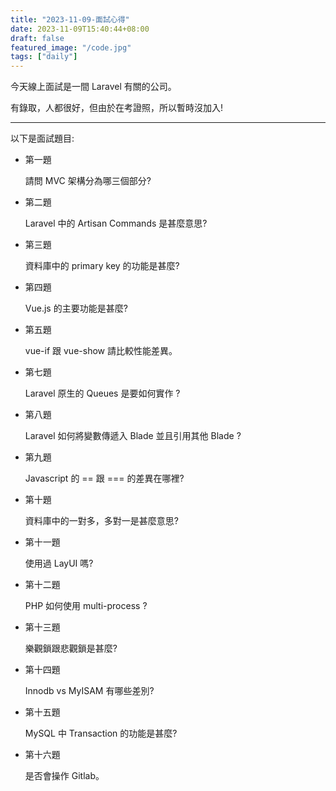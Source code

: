 ```yaml
---
title: "2023-11-09-面試心得"
date: 2023-11-09T15:40:44+08:00
draft: false
featured_image: "/code.jpg"
tags: ["daily"]
---
```


今天線上面試是一間 Laravel 有關的公司。

有錄取，人都很好，但由於在考證照，所以暫時沒加入!

---

以下是面試題目:

* 第一題

    請問 MVC 架構分為哪三個部分?

* 第二題

    Laravel 中的 Artisan Commands 是甚麼意思?

* 第三題

    資料庫中的 primary key 的功能是甚麼?

* 第四題

    Vue.js 的主要功能是甚麼?

* 第五題

    vue-if 跟 vue-show 請比較性能差異。

* 第七題

    Laravel 原生的 Queues 是要如何實作 ?

* 第八題

    Laravel 如何將變數傳遞入 Blade 並且引用其他 Blade ?

* 第九題

    Javascript 的 == 跟 === 的差異在哪裡?

* 第十題

    資料庫中的一對多，多對一是甚麼意思?

* 第十一題

    使用過 LayUI 嗎?

* 第十二題

    PHP 如何使用 multi-process ?

* 第十三題

    樂觀鎖跟悲觀鎖是甚麼?

* 第十四題

    Innodb vs MyISAM 有哪些差別?

* 第十五題

    MySQL 中 Transaction 的功能是甚麼?

* 第十六題

    是否會操作 Gitlab。